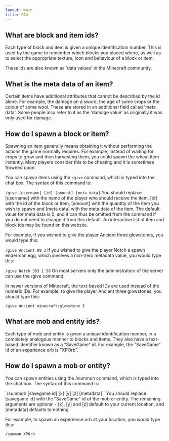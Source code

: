 ```yaml
---
layout: main
title: FAQ
---
```


## What are block and item ids?

Each type of block and item is given a unique identification number. This is used by the game to remember which blocks you placed where, as well as to select the appropriate texture, icon and behaviour of a block or item.

These ids are also known as 'data values' in the Minecraft community.

## What is the meta data of an item?

Certain items have additional attributes that cannot be described by the id alone. For example, the damage on a sword, the age of some crops or the colour of some wool. These are stored in an additional field called 'meta data'. Some people also refer to it as the 'damage value' as originally it was only used for damage.

## How do I spawn a block or item?

Spawning an item generally means obtaining it without performing the actions the game normally requires. For example, instead of waiting for crops to grow and then harvesting them, you could spawn the wheat item instantly. Many players consider this to be cheating and it is sometimes frowned upon.

You can spawn items using the `/give` command, which is typed into the chat box. The syntax of this command is:

`/give [username] [id] [amount] [meta data]`
You should replace [username] with the name of the player who should receive the item, [id] with the id of the block or item, [amount] with the quantity of the item you wish to spawn and [meta data] with the meta data of the item. The default value for meta data is 0, and it can thus be omitted from the command if you do not need to change it from this default. An interactive list of item and block ids may be found on this website.

For example, if you wished to give the player Ancient three glowstones, you would type this:

`/give Ancient 89 3`
If you wished to give the player Notch a spawn enderman egg, which involves a non-zero metadata value, you would type this:

`/give Notch 383 1 58`
On most servers only the administrators of the server can use the /give command.

In newer versions of Minecraft, the text-based IDs are used instead of the numeric IDs. For example, to give the player Ancient three glowstones, you should type this:

`/give Ancient minecraft:glowstone 3`

## What are mob and entity ids?

Each type of mob and entity is given a unique identification number, in a completely analogous manner to blocks and items. They also have a text-based identifier known as a "SaveGame" id. For example, the "SaveGame" id of an experience orb is "XPOrb".

## How do I spawn a mob or entity?

You can spawn entities using the /summon command, which is typed into the chat box. The syntax of this command is:

`/summon [savegame id] [x] [y] [z] [metadata]``
You should replace [savegame id] with the "SaveGame" id of the mob or entity. The remaining arguments are optional - [x], [y] and [z] default to your current location, and [metadata] defaults to nothing.

For example, to spawn an experience orb at your location, you would type this:

`/summon XPOrb`
